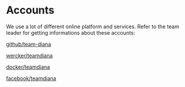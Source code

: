 # Accounts

We use a lot of different online platform and services. Refer to the team leader for getting informations about these accounts:

[github/team-diana](https://github.com/team-diana/)

[wercker/teamdiana](https://app.wercker.com/#teamdiana)

[docker/teamdiana](https://registry.hub.docker.com/repos/teamdiana/)

[facebook/teamdiana](https://www.facebook.com/teamdiana)

